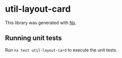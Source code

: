 # util-layout-card

This library was generated with [Nx](https://nx.dev).

## Running unit tests

Run `nx test util-layout-card` to execute the unit tests.
